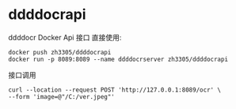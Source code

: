 # ddddocrapi
ddddocr Docker Api 接口
直接使用:
```
docker push zh3305/ddddocrapi
docker run -p 8089:8089 --name ddddocrserver zh3305/ddddocrapi
```

接口调用
```
curl --location --request POST 'http://127.0.0.1:8089/ocr' \
--form 'image=@"/C:/ver.jpeg"'
```
